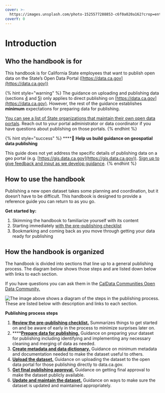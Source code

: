 ```yaml
---
cover: >-
  https://images.unsplash.com/photo-1525577288853-c6f0a020a162?crop=entropy&cs=srgb&fm=jpg&ixid=MnwxOTcwMjR8MHwxfHNlYXJjaHwyfHxjYWxpZm9ybmlhfGVufDB8fHx8MTY0MDAzMTE0NA&ixlib=rb-1.2.1&q=85
coverY: 0
---
```


# Introduction

## Who the handbook is for

This handbook is for California State employees that want to publish open data on the State’s Open Data Portal ([https://data.ca.gov](https://data.ca.gov))

{% hint style="warning" %}
The guidance on uploading and publishing data (sections [4](upload-the-dataset.md) and [5](get-publishing-approval.md)) only applies to direct publishing on [https://data.ca.gov](https://data.ca.gov). However, the rest of the guidance establishes **minimum** expectations for preparing data for publishing.

[You can see a list of State organizations that maintain their own open data portals](reference-and-additional-documents/jason-add-reference-to-orgs-that-have-different-publishing.md). Reach out to your portal administrator or data coordinator if you have questions about publishing on those portals.
{% endhint %}

{% hint style="success" %}
****:mega: **Help us build guidance on geospatial data publishing**

This guide does not yet address the specific details of publishing data on a geo portal (e.g. [https://gis.data.ca.gov](https://gis.data.ca.gov)). [Sign up to give feedback and input as we develop guidance](https://airtable.com/shrvIiRHxyAAEsq41).
{% endhint %}

## How to use the handbook

Publishing a new open dataset takes some planning and coordination, but it doesn’t have to be difficult. This handbook is designed to provide a reference guide you can return to as you go.

**Get started by:**

1. Skimming the handbook to familiarize yourself with its content
2. Starting immediately [with the pre-publishing checklist](review-the-pre-publishing-checklist.md)
3. Bookmarking and coming back as you move through getting your data ready for publishing

## How the handbook is organized

The handbook is divided into sections that line up to a general publishing process. The diagram below shows those steps and are listed down below with links to each section.

If you have questions you can ask them in the [CalData Communities Open Data Community.](https://teams.microsoft.com/l/channel/19%3a037b34f454d94a9fa7f6aa964c052af4%40thread.tacv2/Open%20Data?groupId=0f45987a-e632-4e93-be66-ebfd6079e926\&tenantId=68a88534-151d-4e79-8046-09be7890656c)

![The image above shows a diagram of the steps in the publishing process. These are listed below with description and links to each section.](<.gitbook/assets/publisher\_diagram (1).png>)

**Publishing process steps**

1. [**Review the pre-publishing checklist.**](review-the-pre-publishing-checklist.md) Summarizes things to get started on and be aware of early in the process to minimize surprises later on.
2. ****[**Prepare data for publishing.**](2.-prepare-data-for-publishing.md) Guidance on preparing your dataset for publishing including identifying and implementing any necessary cleaning and merging of data as needed.
3. [**Create metadata and data dictionary.**](create-metadata-and-data-dictionary.md) Guidance on minimum metadata and documentation needed to make the dataset useful to others.
4. [**Upload the dataset.**](upload-the-dataset.md) Guidance on uploading the dataset to the open data portal for those publishing directly to data.ca.gov.
5. [**Get final publishing approval.**](get-publishing-approval.md) Guidance on getting final approval to make the dataset publicly available.
6. [**Update and maintain the dataset.**](update-and-maintain-the-dataset.md) Guidance on ways to make sure the dataset is updated and maintained appropriately.
